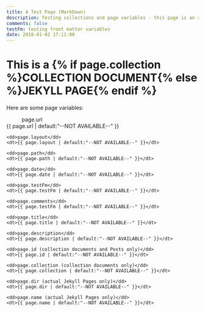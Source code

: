 ```yaml
---
title: A Test Page (MarkDown)
description: Testing collections and page variables - this page is an actual Jekyll Page and is in a folder, it is a markdown file
comments: false
testFm: testing front matter variables
date: 2018-01-02 17:11:00
---
```


<h1>This is a {% if page.collection %}COLLECTION DOCUMENT{% else %}JEKYLL PAGE{% endif %}</h1>

<p>Here are some page variables:</p>
<dl>
    <dd>page.url</dd>
    <dt>{{ page.url | default:"--NOT AVAILABLE--" }}</dt>

    <dd>page.layout</dd>
    <dt>{{ page.layout | default:"--NOT AVAILABLE--" }}</dt>

    <dd>page.path</dd>
    <dt>{{ page.path | default:"--NOT AVAILABLE--" }}</dt>

    <dd>page.date</dd>
    <dt>{{ page.date | default:"--NOT AVAILABLE--" }}</dt>

    <dd>page.testFm</dd>
    <dt>{{ page.testFm | default:"--NOT AVAILABLE--" }}</dt>

    <dd>page.comments</dd>
    <dt>{{ page.testFm | default:"--NOT AVAILABLE--" }}</dt>

    <dd>page.title</dd>
    <dt>{{ page.title | default:"--NOT AVAILABLE--" }}</dt>

    <dd>page.description</dd>
    <dt>{{ page.description | default:"--NOT AVAILABLE--" }}</dt>

    <dd>page.id (collection documents and Posts only)</dd>
    <dt>{{ page.id | default:"--NOT AVAILABLE--" }}</dt>

    <dd>page.collection (collection documents only)</dd>
    <dt>{{ page.collection | default:"--NOT AVAILABLE--" }}</dt>

    <dd>page.dir (actual Jekyll Pages only)</dd>
    <dt>{{ page.dir | default:"--NOT AVAILABLE--" }}</dt>

    <dd>page.name (actual Jekyll Pages only)</dd>
    <dt>{{ page.name | default:"--NOT AVAILABLE--" }}</dt>
</dl>

<script>
    (function() {
        // Dump the page object to a JS variable - note we have to strip or escape the html
        var jk_page = {{ page | jsonify | strip_html }};
        console.log('--PAGE (jsonify)--', jk_page)
    })();
</script>

